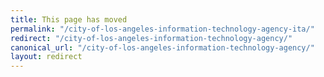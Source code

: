 ```yaml
---
title: This page has moved
permalink: "/city-of-los-angeles-information-technology-agency-ita/"
redirect: "/city-of-los-angeles-information-technology-agency/"
canonical_url: "/city-of-los-angeles-information-technology-agency/"
layout: redirect
---
```

